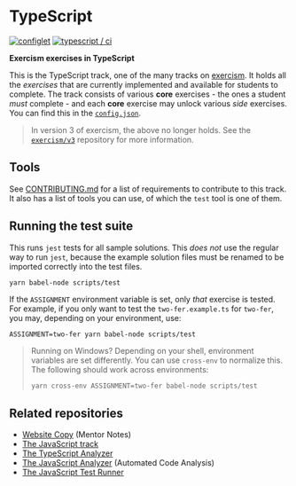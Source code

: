 # TypeScript

[![configlet](https://github.com/exercism/typescript/workflows/configlet/badge.svg)](https://github.com/exercism/typescript/actions?query=workflow%3Aconfiglet) [![typescript / ci](https://github.com/exercism/typescript/workflows/typescript%20/%20master/badge.svg)](https://github.com/exercism/typescript/actions?query=workflow%3A%typescript+%2F+master%22)

**Exercism exercises in TypeScript**

This is the TypeScript track, one of the many tracks on [exercism][web-exercism]. It holds all the _exercises_ that are currently implemented and available for students to complete. The track consists of various **core** exercises - the ones a student _must_ complete - and each **core** exercise may unlock various _side_ exercises. You can find this in the [`config.json`][file-config].

> In version 3 of exercism, the above no longer holds. See the [`exercism/v3`][git-v3] repository for more information.

## Tools

See [CONTRIBUTING.md][file-contributing] for a list of requirements to contribute to this track. It also has a list of tools you can use, of which the `test` tool is one of them.

## Running the test suite

This runs `jest` tests for all sample solutions. This *does not* use the regular way to run `jest`, because the example solution files must be renamed to be imported correctly into the test files.

```shell
yarn babel-node scripts/test
```

If the `ASSIGNMENT` environment variable is set, only _that_ exercise is tested. For example, if you only want to test the `two-fer.example.ts` for `two-fer`, you may, depending on your environment, use:

```shell
ASSIGNMENT=two-fer yarn babel-node scripts/test
```

> Running on Windows? Depending on your shell, environment variables are set differently. You can use `cross-env` to normalize this. The following should work across environments:
>
> ```bash
> yarn cross-env ASSIGNMENT=two-fer babel-node scripts/test
> ```

## Related repositories

* [Website Copy][git-website-copy] (Mentor Notes)
* [The JavaScript track][git-javascript]
* [The TypeScript Analyzer][git-typescript-analyzer]
* [The JavaScript Analyzer][git-javascript-analyzer] (Automated Code Analysis)
* [The JavaScript Test Runner][git-javascript-test-runner]

[web-exercism]: https://exercism.io
[file-config]: https://github.com/exercism/typescript/blob/master/config.json
[file-contributing]: https://github.com/exercism/typescript/blob/master/CONTRIBUTING.md

[git-javascript]: https://github.com/exercism/javascript
[git-javascript-analyzer]: https://github.com/exercism/javascript-analyzer
[git-javascript-test-runner]: https://github.com/exercism/javascript-test-runner
[git-typescript]: https://github.com/exercism/typescript/
[git-typescript-analyzer]: https://github.com/exercism/typescript-analyzer
[git-v3]: https://github.com/exercism/v3
[git-website-copy]: https://github.com/exercism/website-copy
